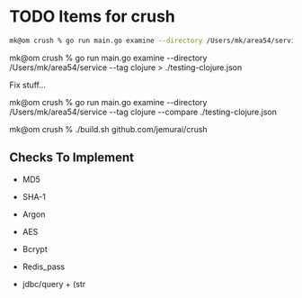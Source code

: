 # TODO Items for crush


```sh
mk@om crush % go run main.go examine --directory /Users/mk/area54/service --tag injection --ext .clj
```


mk@om crush % go run main.go examine --directory /Users/mk/area54/service --tag clojure > ./testing-clojure.json                

Fix stuff...

mk@om crush % go run main.go examine --directory /Users/mk/area54/service --tag clojure --compare ./testing-clojure.json

mk@om crush % ./build.sh github.com/jemurai/crush

## Checks To Implement

- MD5
- SHA-1
- Argon
- AES
- Bcrypt

- Redis_pass

- jdbc/query + (str